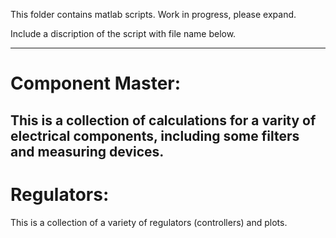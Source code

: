 This folder contains matlab scripts.
Work in progress, please expand.

Include a discription of the script with file name below.

---

# Component Master:
This is a collection of calculations for a varity of electrical components, including some filters and measuring devices.
---

# Regulators:
  This is a collection of a variety of regulators (controllers) and plots.


